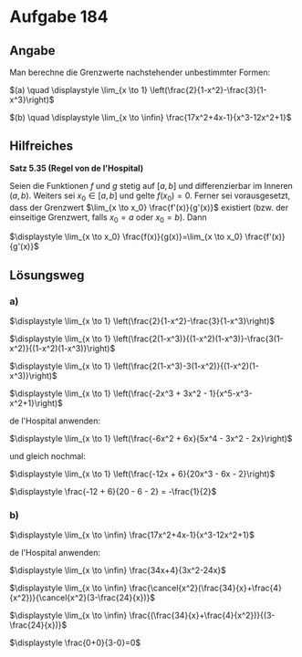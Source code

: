 # Aufgabe 184
## Angabe

Man berechne die Grenzwerte nachstehender unbestimmter Formen:

$(a) \quad \displaystyle \lim_{x \to 1} \left(\frac{2}{1-x^2}-\frac{3}{1-x^3}\right)$

$(b) \quad \displaystyle \lim_{x \to \infin} \frac{17x^2+4x-1}{x^3-12x^2+1}$

## Hilfreiches

**Satz 5.35 (Regel von de l'Hospital)**

Seien die Funktionen $f$ und $g$ stetig auf $[a,b]$ und differenzierbar im Inneren $(a,b)$. Weiters sei $x_0 \in [a,b]$ und gelte $f(x_0)=0$. Ferner sei vorausgesetzt, dass der Grenzwert $\lim_{x \to x_0} \frac{f'(x)}{g'(x)}$ existiert (bzw. der einseitige Grenzwert, falls $x_0=a$ oder $x_0 = b$). Dann 

$\displaystyle \lim_{x \to x_0} \frac{f(x)}{g(x)}=\lim_{x \to x_0} \frac{f'(x)}{g'(x)}$

## Lösungsweg

### a)

$\displaystyle \lim_{x \to 1} \left(\frac{2}{1-x^2}-\frac{3}{1-x^3}\right)$


$\displaystyle \lim_{x \to 1} \left(\frac{2(1-x^3)}{(1-x^2)(1-x^3)}-\frac{3(1-x^2)}{(1-x^2)(1-x^3)}\right)$


$\displaystyle \lim_{x \to 1} \left(\frac{2(1-x^3)-3(1-x^2)}{(1-x^2)(1-x^3)}\right)$


$\displaystyle \lim_{x \to 1} \left(\frac{-2x^3 + 3x^2 - 1}{x^5-x^3-x^2+1}\right)$

de l'Hospital anwenden:

$\displaystyle \lim_{x \to 1} \left(\frac{-6x^2 + 6x}{5x^4 - 3x^2 - 2x}\right)$

und gleich nochmal:

$\displaystyle \lim_{x \to 1} \left(\frac{-12x + 6}{20x^3 - 6x - 2}\right)$

$\displaystyle \frac{-12 + 6}{20 - 6 - 2} = -\frac{1}{2}$

### b)

$\displaystyle \lim_{x \to \infin} \frac{17x^2+4x-1}{x^3-12x^2+1}$

de l'Hospital anwenden:

$\displaystyle \lim_{x \to \infin} \frac{34x+4}{3x^2-24x}$

$\displaystyle \lim_{x \to \infin} \frac{\cancel{x^2}(\frac{34}{x}+\frac{4}{x^2})}{\cancel{x^2}(3-\frac{24}{x})}$

$\displaystyle \lim_{x \to \infin} \frac{(\frac{34}{x}+\frac{4}{x^2})}{(3-\frac{24}{x})}$

$\displaystyle \frac{0+0}{3-0}=0$
